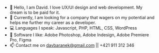 - 👋 Hello, I am David. I love UX/UI design and web development. My dream is to be paid for it. 
- 👀 Currently, I am looking for a company that wagers on my potential and helps me further my career as a developer.
- 💻 Languages I speak: Javascript, PHP, HTML, CSS, WordPress
- 🎨 Software I like: Adobe Photoshop, Adobe Indesign, Adobe Premiere Pro, Figma 
- 📫 Contact me on davbaranek@gmail.com || +421 911 312 346
